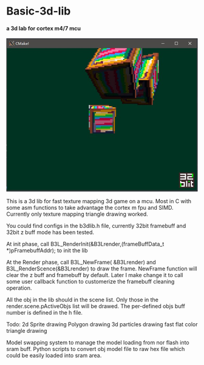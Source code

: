 # Basic-3d-lib
#### a 3d lab for cortex m4/7 mcu
![title image](/images/screenshot2.jpg)

This is a 3d lib for fast texture mapping 3d game on a mcu. Most in C with some asm functions to take advantage the cortex m fpu and SIMD.
Currently only texture mapping triangle drawing worked.

You could find configs in the b3dlib.h file, currently 32bit framebuff and 32bit z buff mode has been tested.

At init phase, call B3L_RenderInit(&B3Lrender,(frameBuffData_t *)pFramebuffAddr); to init the lib

At the Render phase, call B3L_NewFrame( &B3Lrender) and B3L_RenderScence(&B3Lrender) to draw the frame. NewFrame function will clear the z buff and framebuff by default. Later I make change it to call some user callback function to customerize the framebuff cleaning operation.

All the obj in the lib should in the scene list. Only those in the render.scene.pActiveObjs list will be drawed. The per-defined objs buff number is defined in the h file.

Todo:
2d Sprite drawing
Polygon drawing
3d particles drawing
fast flat color triangle drawing

Model swapping system to manage the model loading from nor flash into sram buff.
Python scripts to convert obj model file to raw hex file which could be easily loaded into sram area.
